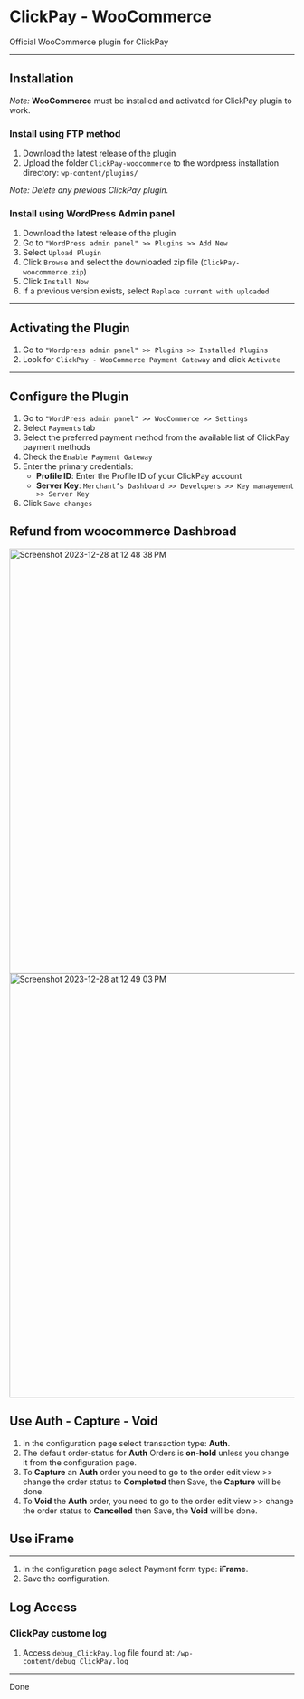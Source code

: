 # ClickPay - WooCommerce

Official WooCommerce plugin for ClickPay

---

## Installation

*Note:* **WooCommerce** must be installed and activated for ClickPay plugin to work.

### Install using FTP method

1. Download the latest release of the plugin
2. Upload the folder `ClickPay-woocommerce` to the wordpress installation directory: `wp-content/plugins/`

*Note: Delete any previous ClickPay plugin.*

### Install using WordPress Admin panel

1. Download the latest release of the plugin
2. Go to `"WordPress admin panel" >> Plugins >> Add New`
3. Select `Upload Plugin`
4. Click `Browse` and select the downloaded zip file (`ClickPay-woocommerce.zip`)
5. Click `Install Now`
6. If a previous version exists, select `Replace current with uploaded`

---

## Activating the Plugin

1. Go to `"Wordpress admin panel" >> Plugins >> Installed Plugins`
2. Look for `ClickPay - WooCommerce Payment Gateway` and click `Activate`

---

## Configure the Plugin

1. Go to `"WordPress admin panel" >> WooCommerce >> Settings`
2. Select `Payments` tab
3. Select the preferred payment method from the available list of ClickPay payment methods
4. Check the `Enable Payment Gateway`
5. Enter the primary credentials:
   - **Profile ID**: Enter the Profile ID of your ClickPay account
   - **Server Key**: `Merchant’s Dashboard >> Developers >> Key management >> Server Key`
6. Click `Save changes`

## Refund from woocommerce Dashbroad

<img width="750" alt="Screenshot 2023-12-28 at 12 48 38 PM" src="https://github.com/clickpaysa/clickpay-woocommerce/assets/135695828/90ea9a56-b061-4f3e-8024-ac79580db680">
<br>
<img width="750" alt="Screenshot 2023-12-28 at 12 49 03 PM" src="https://github.com/clickpaysa/clickpay-woocommerce/assets/135695828/85c6b624-a0ae-4d74-97ca-910dc9183691">

## Use Auth - Capture - Void

1. In the configuration page select transaction type: **Auth**.
2. The default order-status for **Auth** Orders is **on-hold** unless you change it from the configuration page.
3. To **Capture** an **Auth** order you need to go to the order edit view >> change the order status to **Completed** then Save, the **Capture** will be done.
4. To **Void** the **Auth** order, you need to go to the order edit view >> change the order status to **Cancelled** then Save, the **Void** will be done.

## Use iFrame

---

1. In the configuration page select Payment form type: **iFrame**.
2. Save the configuration.

## Log Access

### ClickPay custome log

1. Access `debug_ClickPay.log` file found at: `/wp-content/debug_ClickPay.log`

---

Done

